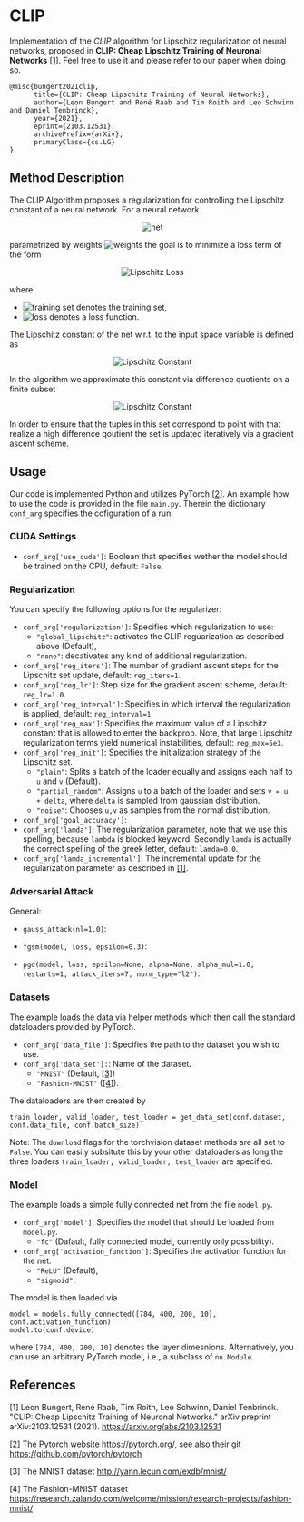 # CLIP
Implementation of the *CLIP* algorithm for Lipschitz regularization of neural networks, proposed in **CLIP: Cheap Lipschitz Training of Neuronal Networks** [[1]](#1).
Feel free to use it and please refer to our paper when doing so.
```
@misc{bungert2021clip,
      title={CLIP: Cheap Lipschitz Training of Neural Networks}, 
      author={Leon Bungert and René Raab and Tim Roith and Leo Schwinn and Daniel Tenbrinck},
      year={2021},
      eprint={2103.12531},
      archivePrefix={arXiv},
      primaryClass={cs.LG}
}
```

## Method Description
The CLIP Algorithm proposes a regularization for controlling the Lipschitz constant of a neural network. For a neural network 
<p align="center">
      <img src="https://latex.codecogs.com/svg.latex?\Large&space;f_\theta:\mathcal{X}\rightarrow\mathcal{Y}" title="net"/> 
</p>

parametrized by weights <img src="https://latex.codecogs.com/svg.latex?\theta" title="weights"/> the goal is to minimize a loss term of the form

<p align="center">
      <img src="https://latex.codecogs.com/svg.latex?\Large&space;\frac{1}{|\mathcal{T}|}\sum_{(x,y)\in\mathcal{T}}l(f_{\theta}(x),y)+\lambda~\mathrm{Lip}(f_\theta)," title="Lipschitz Loss" />
</p>

where
* <img src="https://latex.codecogs.com/svg.latex?\mathcal{T}=\{(x_i,y_i)\}_{i=1}^N\subset\mathcal{X}\times\mathcal{Y}" title="training set"/> denotes the training set, 
* <img src="https://latex.codecogs.com/svg.latex?l(\cdot,\cdot)" title="loss"/> denotes a loss function.

The Lipschitz constant of the net w.r.t. to the input space variable is defined as
<p align="center">
      <img src="https://latex.codecogs.com/svg.latex?\Large&space;\mathrm{Lip}(f_\theta)=\sup_{x,x^\prime\in\mathcal{X}}\frac{|f_\theta(x)-f_\theta(x^\prime)|}{|x-x^\prime|}." title="Lipschitz Constant" />
</p>

In the algorithm we approximate this constant via difference quotients on a finite subset
<p align="center">
      <img src="https://latex.codecogs.com/svg.latex?\Large&space;\mathcal{X}_{\mathrm{Lip}}\subset\mathcal{X}\times\mathcal{X}." title="Lipschitz Constant" />
</p>

In order to ensure that the tuples in this set correspond to point with that realize a high difference qoutient the set is updated iteratively 
via a gradient ascent scheme.



## Usage
Our code is implemented Python and utilizes PyTorch [[2]](#2). An example how to use the code is provided in the file ```main.py```. 
Therein the dictionary ```conf_arg``` specifies the cofiguration of a run.
### CUDA Settings
* ```conf_arg['use_cuda']```: Boolean that specifies wether the model should be trained on the CPU, default: ```False```.

### Regularization
You can specify the following options for the regularizer:
* ```conf_arg['regularization']```: Specifies which regularization to use:
    * ```"global_lipschitz"```: activates the CLIP reguarization as described above (Default),
    * ```"none"```: decativates any kind of additional regularization.
* ```conf_arg['reg_iters']```: The number of gradient ascent steps for the Lipschitz set update, default: ```reg_iters=1```.
* ```conf_arg['reg_lr']```: Step size for the gradient ascent scheme, default: ```reg_lr=1.0```.
* ```conf_arg['reg_interval']```: Specifies in which interval the regularization is applied, default: ```reg_interval=1```.
* ```conf_arg['reg_max']```: Specifies the maximum value of a Lipschitz constant that is allowed to enter the backprop. Note, that large Lipschitz regularization terms yield numerical instabilities, default: ```reg_max=5e3```.
* ```conf_arg['reg_init']```: Specifies the initialization strategy of the Lipschitz set.
    * ```"plain"```: Splits a batch of the loader equally and assigns each half to ```u``` and ```v``` (Default).
    * ```"partial_random"```: Assigns ```u``` to a batch of the loader and sets ```v = u + delta```, where ```delta``` is sampled from gaussian distribution.
    * ```"noise"```: Chooses ```u,v``` as samples from the normal distribution.
* ```conf_arg['goal_accuracy']```:
* ```conf_arg['lamda']```: The regularization parameter, note that we use this spelling, because ```lambda``` is blocked keyword. Secondly ```lamda``` is actually the correct spelling of the greek letter, default: ```lamda=0.0```.
* ```conf_arg['lamda_incremental']```: The incremental update for the regularization parameter as described in [[1]](#1).

### Adversarial Attack
General:
* ```gauss_attack(nl=1.0)```:

* ```fgsm(model, loss, epsilon=0.3)```:

* ```pgd(model, loss, epsilon=None, alpha=None, alpha_mul=1.0, restarts=1, attack_iters=7, norm_type="l2")```:


### Datasets
The example loads the data via helper methods which then call the standard dataloaders provided by PyTorch.
* ```conf_arg['data_file']```: Specifies the path to the dataset you wish to use. 
* ```conf_arg['data_set']:```: Name of the dataset. 
    * ```"MNIST"``` (Default, [[3]](#3))
    * ```"Fashion-MNIST"``` ([[4]](#4)). 

The dataloaders are then created by  
```
train_loader, valid_loader, test_loader = get_data_set(conf.dataset, conf.data_file, conf.batch_size)
```
Note: The ```download``` flags for the torchvision dataset methods are all set to ```False```. You can easily subsitute this by your other dataloaders as long 
the three loaders ```train_loader, valid_loader, test_loader``` are specified.

### Model
The example loads a simple fully connected net from the file ```model.py```.
* ```conf_arg['model']```: Specifies the model that should be loaded from ```model.py```.
    * ```"fc"``` (Dafault, fully connected model, currently only possibility).
* ```conf_arg['activation_function']```: Specifies the activation function for the net.
    * ```"ReLU"``` (Default),
    * ```"sigmoid"```.

The model is then loaded via
```
model = models.fully_connected([784, 400, 200, 10], conf.activation_function)
model.to(conf.device)
```
where ```[784, 400, 200, 10]``` denotes the layer dimesnions. Alternatively, you can use an arbitrary PyTorch model, i.e., a subclass of ```nn.Module```.

## References
<a id="1">[1]</a> Leon Bungert, René Raab, Tim Roith, Leo Schwinn, Daniel Tenbrinck. "CLIP: Cheap Lipschitz Training of Neuronal Networks." arXiv preprint arXiv:2103.12531 (2021). https://arxiv.org/abs/2103.12531

<a id="2">[2]</a> The Pytorch website https://pytorch.org/, see also their git https://github.com/pytorch/pytorch

<a id="3">[3]</a> The MNIST dataset http://yann.lecun.com/exdb/mnist/

<a id="4">[4]</a> The Fashion-MNIST dataset  https://research.zalando.com/welcome/mission/research-projects/fashion-mnist/


